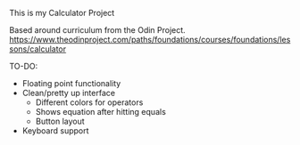 This is my Calculator Project

Based around curriculum from the Odin Project. 
https://www.theodinproject.com/paths/foundations/courses/foundations/lessons/calculator

TO-DO:
- Floating point functionality
- Clean/pretty up interface
  - Different colors for operators
  - Shows equation after hitting equals
  - Button layout
- Keyboard support
